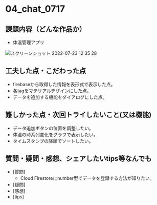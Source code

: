 # 04_chat_0717

## 課題内容（どんな作品か）

- 体温管理アプリ

![スクリーンショット 2022-07-23 12 35 28](https://user-images.githubusercontent.com/108227625/180589180-5b98ff89-2076-4796-9649-38a48b8fe68c.png)

## 工夫した点・こだわった点

- firebaseから取得した情報を表形式で表示した点。
- 各tagをマテリアルデザインにした点。
- データを追加する機能をダイアログにした点。

## 難しかった点・次回トライしたいこと(又は機能)

- データ追加ボタンの位置を調整したい。
- 体温の時系列変化をグラフで表示したい。
- タイムスタンプの降順でソートしたい。

## 質問・疑問・感想、シェアしたいtips等なんでも

- [質問]
  - Cloud Firestoreにnumber型でデータを登録する方法が知りたい。
- [疑問]
- [感想]
- [tips]
